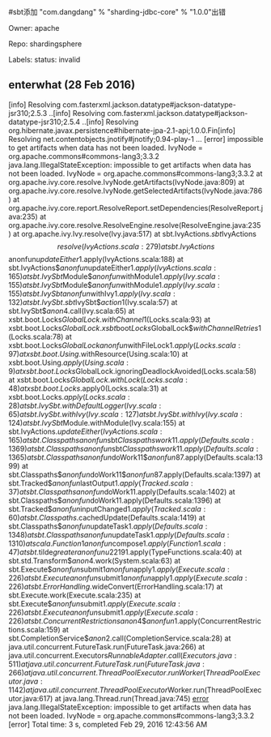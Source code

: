 #sbt添加  "com.dangdang" % "sharding-jdbc-core" % "1.0.0"出错

Owner: apache

Repo: shardingsphere

Labels: status: invalid 

## enterwhat (28 Feb 2016)

[info] Resolving com.fasterxml.jackson.datatype#jackson-datatype-jsr310;2.5.3 ..[info] Resolving com.fasterxml.jackson.datatype#jackson-datatype-jsr310;2.5.4 ..[info] Resolving org.hibernate.javax.persistence#hibernate-jpa-2.1-api;1.0.0.Fin[info] Resolving net.contentobjects.jnotify#jnotify;0.94-play-1 ...
[error] impossible to get artifacts when data has not been loaded. IvyNode = org.apache.commons#commons-lang3;3.3.2
java.lang.IllegalStateException: impossible to get artifacts when data has not been loaded. IvyNode = org.apache.commons#commons-lang3;3.3.2
    at org.apache.ivy.core.resolve.IvyNode.getArtifacts(IvyNode.java:809)
    at org.apache.ivy.core.resolve.IvyNode.getSelectedArtifacts(IvyNode.java:786)
    at org.apache.ivy.core.report.ResolveReport.setDependencies(ResolveReport.java:235)
    at org.apache.ivy.core.resolve.ResolveEngine.resolve(ResolveEngine.java:235)
    at org.apache.ivy.Ivy.resolve(Ivy.java:517)
    at sbt.IvyActions$.sbt$IvyActions$$resolve(IvyActions.scala:279)
    at sbt.IvyActions$$anonfun$updateEither$1.apply(IvyActions.scala:188)
    at sbt.IvyActions$$anonfun$updateEither$1.apply(IvyActions.scala:165)
    at sbt.IvySbt$Module$$anonfun$withModule$1.apply(Ivy.scala:155)
    at sbt.IvySbt$Module$$anonfun$withModule$1.apply(Ivy.scala:155)
    at sbt.IvySbt$$anonfun$withIvy$1.apply(Ivy.scala:132)
    at sbt.IvySbt.sbt$IvySbt$$action$1(Ivy.scala:57)
    at sbt.IvySbt$$anon$4.call(Ivy.scala:65)
    at xsbt.boot.Locks$GlobalLock.withChannel$1(Locks.scala:93)
    at xsbt.boot.Locks$GlobalLock.xsbt$boot$Locks$GlobalLock$$withChannelRetries$1(Locks.scala:78)
    at xsbt.boot.Locks$GlobalLock$$anonfun$withFileLock$1.apply(Locks.scala:97)
    at xsbt.boot.Using$.withResource(Using.scala:10)
    at xsbt.boot.Using$.apply(Using.scala:9)
    at xsbt.boot.Locks$GlobalLock.ignoringDeadlockAvoided(Locks.scala:58)
    at xsbt.boot.Locks$GlobalLock.withLock(Locks.scala:48)
    at xsbt.boot.Locks$.apply0(Locks.scala:31)
    at xsbt.boot.Locks$.apply(Locks.scala:28)
    at sbt.IvySbt.withDefaultLogger(Ivy.scala:65)
    at sbt.IvySbt.withIvy(Ivy.scala:127)
    at sbt.IvySbt.withIvy(Ivy.scala:124)
    at sbt.IvySbt$Module.withModule(Ivy.scala:155)
    at sbt.IvyActions$.updateEither(IvyActions.scala:165)
    at sbt.Classpaths$$anonfun$sbt$Classpaths$$work$1$1.apply(Defaults.scala:1369)
    at sbt.Classpaths$$anonfun$sbt$Classpaths$$work$1$1.apply(Defaults.scala:1365)
    at sbt.Classpaths$$anonfun$doWork$1$1$$anonfun$87.apply(Defaults.scala:1399)
    at sbt.Classpaths$$anonfun$doWork$1$1$$anonfun$87.apply(Defaults.scala:1397)
    at sbt.Tracked$$anonfun$lastOutput$1.apply(Tracked.scala:37)
    at sbt.Classpaths$$anonfun$doWork$1$1.apply(Defaults.scala:1402)
    at sbt.Classpaths$$anonfun$doWork$1$1.apply(Defaults.scala:1396)
    at sbt.Tracked$$anonfun$inputChanged$1.apply(Tracked.scala:60)
    at sbt.Classpaths$.cachedUpdate(Defaults.scala:1419)
    at sbt.Classpaths$$anonfun$updateTask$1.apply(Defaults.scala:1348)
    at sbt.Classpaths$$anonfun$updateTask$1.apply(Defaults.scala:1310)
    at scala.Function1$$anonfun$compose$1.apply(Function1.scala:47)
    at sbt.$tilde$greater$$anonfun$$u2219$1.apply(TypeFunctions.scala:40)
    at sbt.std.Transform$$anon$4.work(System.scala:63)
    at sbt.Execute$$anonfun$submit$1$$anonfun$apply$1.apply(Execute.scala:226)
    at sbt.Execute$$anonfun$submit$1$$anonfun$apply$1.apply(Execute.scala:226)
    at sbt.ErrorHandling$.wideConvert(ErrorHandling.scala:17)
    at sbt.Execute.work(Execute.scala:235)
    at sbt.Execute$$anonfun$submit$1.apply(Execute.scala:226)
    at sbt.Execute$$anonfun$submit$1.apply(Execute.scala:226)
    at sbt.ConcurrentRestrictions$$anon$4$$anonfun$1.apply(ConcurrentRestrictions.scala:159)
    at sbt.CompletionService$$anon$2.call(CompletionService.scala:28)
    at java.util.concurrent.FutureTask.run(FutureTask.java:266)
    at java.util.concurrent.Executors$RunnableAdapter.call(Executors.java:511)
    at java.util.concurrent.FutureTask.run(FutureTask.java:266)
    at java.util.concurrent.ThreadPoolExecutor.runWorker(ThreadPoolExecutor.java:1142)
    at java.util.concurrent.ThreadPoolExecutor$Worker.run(ThreadPoolExecutor.java:617)
    at java.lang.Thread.run(Thread.java:745)
[error](*:update) java.lang.IllegalStateException: impossible to get artifacts when data has not been loaded. IvyNode = org.apache.commons#commons-lang3;3.3.2
[error] Total time: 3 s, completed Feb 29, 2016 12:43:56 AM



